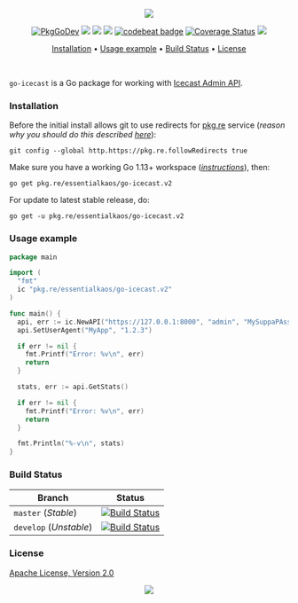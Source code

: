 <p align="center"><a href="#readme"><img src="https://gh.kaos.st/go-icecast.svg"/></a></p>

<p align="center">
  <a href="https://pkg.go.dev/github.com/essentialkaos/go-icecast"><img src="https://pkg.go.dev/badge/github.com/essentialkaos/go-icecast" alt="PkgGoDev"></a>
  <a href="https://goreportcard.com/report/github.com/essentialkaos/go-icecast"><img src="https://goreportcard.com/badge/github.com/essentialkaos/go-icecast"></a>
  <a href="https://travis-ci.com/essentialkaos/go-icecast"><img src="https://travis-ci.com/essentialkaos/go-icecast.svg"></a>
  <a href="https://github.com/essentialkaos/go-icecast/actions?query=workflow%3ACodeQL"><img src="https://github.com/essentialkaos/go-icecast/workflows/CodeQL/badge.svg" /></a>
  <a href="https://codebeat.co/projects/github-com-essentialkaos-go-icecast-master"><img alt="codebeat badge" src="https://codebeat.co/badges/b2237e1d-2089-40f3-bfa1-f66bc79c68a8"></a>
  <a href='https://coveralls.io/github/essentialkaos/go-icecast?branch=develop'><img src='https://coveralls.io/repos/github/essentialkaos/go-icecast/badge.svg?branch=develop' alt='Coverage Status' /></a>
  <a href="#license"><img src="https://gh.kaos.st/apache2.svg"></a>
</p>

<p align="center"><a href="#installation">Installation</a> • <a href="#usage-example">Usage example</a> • <a href="#build-status">Build Status</a> • <a href="#license">License</a></p>

<br/>

`go-icecast` is a Go package for working with [Icecast Admin API](http://icecast.org/docs/icecast-2.4.1/admin-interface.html).

### Installation

Before the initial install allows git to use redirects for [pkg.re](https://github.com/essentialkaos/pkgre) service (_reason why you should do this described [here](https://github.com/essentialkaos/pkgre#git-support)_):

```
git config --global http.https://pkg.re.followRedirects true
```

Make sure you have a working Go 1.13+ workspace (_[instructions](https://golang.org/doc/install)_), then:

````
go get pkg.re/essentialkaos/go-icecast.v2
````

For update to latest stable release, do:

```
go get -u pkg.re/essentialkaos/go-icecast.v2
```

### Usage example

```go
package main

import (
  "fmt"
  ic "pkg.re/essentialkaos/go-icecast.v2"
)

func main() {
  api, err := ic.NewAPI("https://127.0.0.1:8000", "admin", "MySuppaPAssWOrd")
  api.SetUserAgent("MyApp", "1.2.3")

  if err != nil {
    fmt.Printf("Error: %v\n", err)
    return
  }

  stats, err := api.GetStats()

  if err != nil {
    fmt.Printf("Error: %v\n", err)
    return
  }

  fmt.Println("%-v\n", stats)
}
```

### Build Status

| Branch     | Status |
|------------|--------|
| `master` (_Stable_) | [![Build Status](https://travis-ci.com/essentialkaos/go-icecast.svg?branch=master)](https://travis-ci.com/essentialkaos/go-icecast) |
| `develop` (_Unstable_) | [![Build Status](https://travis-ci.com/essentialkaos/go-icecast.svg?branch=develop)](https://travis-ci.com/essentialkaos/go-icecast) |

### License

[Apache License, Version 2.0](https://www.apache.org/licenses/LICENSE-2.0)

<p align="center"><a href="https://essentialkaos.com"><img src="https://gh.kaos.st/ekgh.svg"/></a></p>
